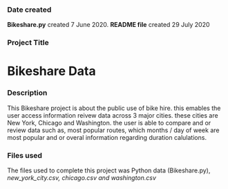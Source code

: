 ### Date created
<b>Bikeshare.py</b> created 7 June 2020. 
<b>README file</b> created 29 July 2020

### Project Title
<h1>Bikeshare Data</h1>

### Description
This Bikeshare project is about the public use of bike hire. this emables the user access information reivew data across 3 major cities. these cities are New York, Chicago and Washington. the user is able to compare and or review data such as, most popular routes, which months / day of week are most popular and or overal information regarding duration calulations.

### Files used
The files used to complete this project was Python data (Bikeshare.py), <em>new_york_city.csv, chicago.csv and washington.csv</em>


